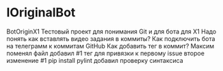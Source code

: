 # IOriginalBot
BotOriginX1
Тестовый проект для понимания Git и для бота для X1
Надо понять как вставлять видео задания в коммиты?
Как подключить бота на телеграмм к коммитам GitHub
Как добавить тег в коммит?
Максим поменял файл
добавил #1  тег для привязки к первому issue 
второе изменение #1 
pip install pylint добавил проверку синтаксиса